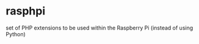 rasphpi
=======

set of PHP extensions to be used within the Raspberry Pi (instead of using Python)
